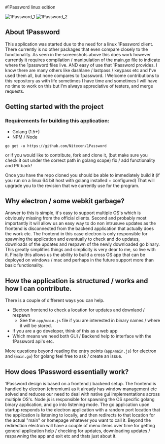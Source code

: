#1Password linux edition

![1Password_1](https://s3.amazonaws.com/nitecon/1Password/screenShots/1Password_1.png)
![1Password_2](https://s3.amazonaws.com/nitecon/1Password/screenShots/1Password_1.png)

## About 1Password
This application was started due to the need for a linux 1Password client.  There currently is no other packages that even compare closely to the functionality.  As seen in the screenshots above this does work however currently it requires compilation / manipulation of the main.go file to indicate where the 1password files live.
AND easy of use that 1Password provides.  I know there are many others like dashlane / lastpass / keypass etc and I've used them all, but none compares to 1password.
I Welcome contributions to this repository as with life sometimes I have time and sometimes I will have no time to work on this but I'm always appreciative of testers,
and merge requests.


## Getting started with the project

### Requirements for building this application:
- Golang (1.5+)
- NPM / Node

`go get -u https://github.com/Nitecon/1Password`

or if you would like to contribute, fork and clone it, (but make sure you check it out under the correct path in golang scope) fix / add functionality and PR back!

Once you have the repo cloned you should be able to immediately build it (if you run on a linux 64 bit host with golang installed + configured)
That will upgrade you to the revision that we currently use for the program.

## Why electron / some webkit garbage?
Answer to this is simple, it's easy to support multiple OS's which is obviously missing from the official clients.
Second and probably most importantly it will allow us an easy way to do non intrusuve updates as the frontend is
disconnected from the backend application that actually does the work etc.  The frontend in this case electron is only responsible for
spawning the application and eventually to check and do updates, downloads of the updates and respawn of the newly downloaded
go binary.  This greatly simplifies things and simplicity is very dear to me, so live with it.  Finally this allows us the ability
to build a cross OS app that can be deployed on windows / mac and perhaps in the future support more than basic functionality.

## How the application is structured / works and how I can contribute.
There is a couple of different ways you can help.
- Electron frontend to check a location for updates and downlaod / respawn
  - See the `app/main.js` file if you are interested in binary names / where it will be stored.
- If you are a go developer, think of this as a web app
- Which means we need both GUI / Backend help to interface with the 1Password api's etc.

More questions beyond reading the entry points (`app/main.js`) for electron and (`main.go`) for golang feel free to ask / create an issue.

## How does 1Password essentially work?
1Password design is based on a frontend / backend setup.  The frontend is handled by electron (chromium) as it already has window management etc solved and reduces our need to deal with native gui implementations across multiple OS's.  Node.js is responsible for spawning the OS specific golang binary application, and go into listening mode.  The go application upon startup responds to the electron application with a random port location that the application is listening to locally, and then redirects to that location for the actual "main" or homepage whatever you want to call it.  Beyond the redirection electron will have a couple of menu items over time for getting general application help / checking for updates, downloading updates / respawning the app and exit etc and thats just about it.
